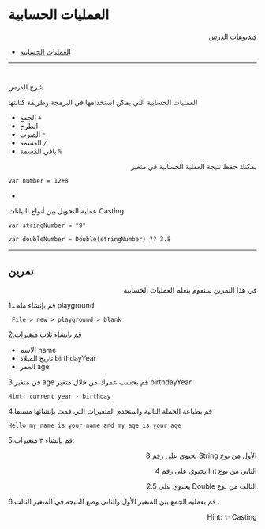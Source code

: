 # العمليات الحسابية


<p dir="rtl">
فيديوهات الدرس</p>





* [العمليات الحسابية](https://youtu.be/lwk8AIx2lnk)  

---


# <p dir="rtl">
شرح الدرس</p>





العمليات الحسابية التي يمكن استخدامها في البرمجة وطريقة كتابتها


* الجمع   `+`
* الطرح   `-`
* الضرب   `*`
* القسمة  `/`  
* باقي القسمة `%`

<p dir="rtl">
يمكنك حفظ نتيجة العملية الحسابية في متغير </p>



```
var number = 12+8
```



* 
عملية التحويل بين أنواع البيانات Casting
```
var stringNumber = "9"

var doubleNumber = Double(stringNumber) ?? 3.8
```



---

## تمرين


<p dir="rtl">
في هذا التمرين سنقوم بتعلم العمليات الحسابية</p>




 
1.قم بإنشاء ملف playground 


     File > new > playground > blank



 
2.قم بإنشاء ثلاث متغيرات 


* الاسم name 
* تاريخ الميلاد birthdayYear
* العمر age



 
3.في متغير age قم بحسب عمرك من خلال متغير birthdayYear

`Hint: current year - birthday`



 
4.قم بطباعة الجملة التالية واستخدم المتغيرات التي قمت بإنشائها مسبقا


`Hello my name is your name and my age is your age`




5.قم بإنشاء ٣ متغيرات:
<p dir="rtl">
   الأول من نوع String يحتوي على رقم 8</p>


<p dir="rtl">
   الثاني من نوع Int يحتوي على رقم 4</p>


<p dir="rtl">
   الثالث من نوع Double يحتوي على 2.5</p>




 
6.قم بعملية الجمع بين المتغير الأول والثاني وضع النتيجة في المتغير الثالث .

<p dir="rtl">
Hint: ✨   
Casting 
<p/>
